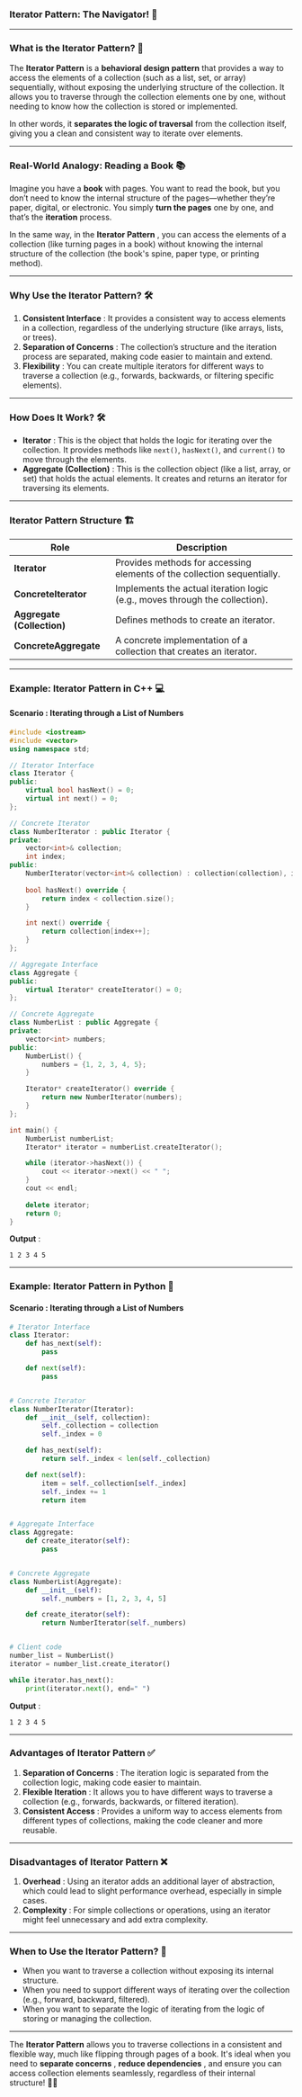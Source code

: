 ### **Iterator Pattern: The Navigator!** 🚀

---

### **What is the Iterator Pattern?** 🤔

The **Iterator Pattern** is a **behavioral design pattern** that provides a way to access the elements of a collection (such as a list, set, or array) sequentially, without exposing the underlying structure of the collection. It allows you to traverse through the collection elements one by one, without needing to know how the collection is stored or implemented.

In other words, it **separates the logic of traversal** from the collection itself, giving you a clean and consistent way to iterate over elements.

---

### **Real-World Analogy: Reading a Book** 📚

Imagine you have a **book** with pages. You want to read the book, but you don’t need to know the internal structure of the pages—whether they’re paper, digital, or electronic. You simply **turn the pages** one by one, and that’s the **iteration** process.

In the same way, in the  **Iterator Pattern** , you can access the elements of a collection (like turning pages in a book) without knowing the internal structure of the collection (the book's spine, paper type, or printing method).

---

### **Why Use the Iterator Pattern?** 🛠️

1. **Consistent Interface** : It provides a consistent way to access elements in a collection, regardless of the underlying structure (like arrays, lists, or trees).
2. **Separation of Concerns** : The collection’s structure and the iteration process are separated, making code easier to maintain and extend.
3. **Flexibility** : You can create multiple iterators for different ways to traverse a collection (e.g., forwards, backwards, or filtering specific elements).

---

### **How Does It Work?** 🛠️

* **Iterator** : This is the object that holds the logic for iterating over the collection. It provides methods like `next()`, `hasNext()`, and `current()` to move through the elements.
* **Aggregate (Collection)** : This is the collection object (like a list, array, or set) that holds the actual elements. It creates and returns an iterator for traversing its elements.

---

### **Iterator Pattern Structure** 🏗️

| **Role**                   | **Description**                                                       |
| -------------------------------- | --------------------------------------------------------------------------- |
| **Iterator**               | Provides methods for accessing elements of the collection sequentially.     |
| **ConcreteIterator**       | Implements the actual iteration logic (e.g., moves through the collection). |
| **Aggregate (Collection)** | Defines methods to create an iterator.                                      |
| **ConcreteAggregate**      | A concrete implementation of a collection that creates an iterator.         |

---

### **Example: Iterator Pattern in C++** 💻

#### **Scenario** : Iterating through a List of Numbers

```cpp
#include <iostream>
#include <vector>
using namespace std;

// Iterator Interface
class Iterator {
public:
    virtual bool hasNext() = 0;
    virtual int next() = 0;
};

// Concrete Iterator
class NumberIterator : public Iterator {
private:
    vector<int>& collection;
    int index;
public:
    NumberIterator(vector<int>& collection) : collection(collection), index(0) {}
  
    bool hasNext() override {
        return index < collection.size();
    }

    int next() override {
        return collection[index++];
    }
};

// Aggregate Interface
class Aggregate {
public:
    virtual Iterator* createIterator() = 0;
};

// Concrete Aggregate
class NumberList : public Aggregate {
private:
    vector<int> numbers;
public:
    NumberList() {
        numbers = {1, 2, 3, 4, 5};
    }

    Iterator* createIterator() override {
        return new NumberIterator(numbers);
    }
};

int main() {
    NumberList numberList;
    Iterator* iterator = numberList.createIterator();

    while (iterator->hasNext()) {
        cout << iterator->next() << " ";
    }
    cout << endl;
  
    delete iterator;
    return 0;
}
```

 **Output** :

```
1 2 3 4 5
```

---

### **Example: Iterator Pattern in Python** 🐍

#### **Scenario** : Iterating through a List of Numbers

```python
# Iterator Interface
class Iterator:
    def has_next(self):
        pass

    def next(self):
        pass


# Concrete Iterator
class NumberIterator(Iterator):
    def __init__(self, collection):
        self._collection = collection
        self._index = 0

    def has_next(self):
        return self._index < len(self._collection)

    def next(self):
        item = self._collection[self._index]
        self._index += 1
        return item


# Aggregate Interface
class Aggregate:
    def create_iterator(self):
        pass


# Concrete Aggregate
class NumberList(Aggregate):
    def __init__(self):
        self._numbers = [1, 2, 3, 4, 5]

    def create_iterator(self):
        return NumberIterator(self._numbers)


# Client code
number_list = NumberList()
iterator = number_list.create_iterator()

while iterator.has_next():
    print(iterator.next(), end=" ")
```

 **Output** :

```
1 2 3 4 5
```

---

### **Advantages of Iterator Pattern** ✅

1. **Separation of Concerns** : The iteration logic is separated from the collection logic, making code easier to maintain.
2. **Flexible Iteration** : It allows you to have different ways to traverse a collection (e.g., forwards, backwards, or filtered iteration).
3. **Consistent Access** : Provides a uniform way to access elements from different types of collections, making the code cleaner and more reusable.

---

### **Disadvantages of Iterator Pattern** ❌

1. **Overhead** : Using an iterator adds an additional layer of abstraction, which could lead to slight performance overhead, especially in simple cases.
2. **Complexity** : For simple collections or operations, using an iterator might feel unnecessary and add extra complexity.

---

### **When to Use the Iterator Pattern?** 📌

* When you want to traverse a collection without exposing its internal structure.
* When you need to support different ways of iterating over the collection (e.g., forward, backward, filtered).
* When you want to separate the logic of iterating from the logic of storing or managing the collection.

---

The **Iterator Pattern** allows you to traverse collections in a consistent and flexible way, much like flipping through pages of a book. It's ideal when you need to  **separate concerns** ,  **reduce dependencies** , and ensure you can access collection elements seamlessly, regardless of their internal structure! 📖✨
